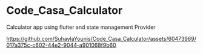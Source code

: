 # Code_Casa_Calculator
 Calculator app using flutter and state management Provider
 


https://github.com/SuhaylaYounis/Code_Casa_Calculator/assets/60473969/017a375c-c602-44e2-9044-a901068f9b60

